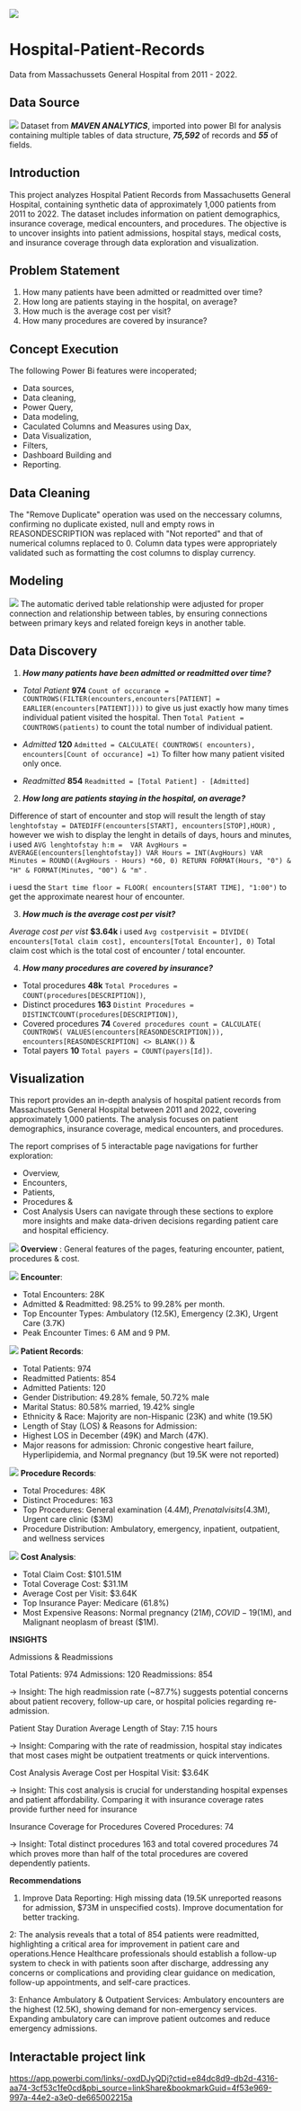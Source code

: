 ![](Intro_image.jpg)
# Hospital-Patient-Records
Data from Massachussets General Hospital from 2011 - 2022.

## Data Source
![](Data_source.png)
Dataset from **_MAVEN ANALYTICS_**, imported into power BI for analysis containing multiple tables of data structure, **_75,592_** of records and **_55_** of fields.

## Introduction
This project analyzes Hospital Patient Records from Massachusetts General Hospital, containing synthetic data of approximately 1,000 patients from 2011 to 2022. The dataset includes information on patient demographics, insurance coverage, medical encounters, and procedures. The objective is to uncover insights into patient admissions, hospital stays, medical costs, and insurance coverage through data exploration and visualization.

## Problem Statement
1. How many patients have been admitted or readmitted over time?
2. How long are patients staying in the hospital, on average?
3. How much is the average cost per visit?
4. How many procedures are covered by insurance?

## Concept Execution
The following Power Bi features were incoperated;

- Data sources,
- Data cleaning,
- Power Query,
- Data modeling,
- Caculated Columns and Measures using Dax,
- Data Visualization,
- Filters,
- Dashboard Building and
- Reporting.

## Data Cleaning
The "Remove Duplicate" operation was used on the neccessary columns, confirming no duplicate existed, null and empty rows in REASONDESCRIPTION was replaced with "Not reported" and that of numerical columns replaced to 0. Column data types were appropriately validated such as formatting the cost columns to display currency.

## Modeling
![](Data_modeling.png)
The automatic derived table relationship were adjusted for proper connection and relationship between tables, by ensuring connections between primary keys and related foreign keys in another table.

## Data Discovery
1. **_How many patients have been admitted or readmitted over time?_** 

- *Total Patient* **974** `Count of occurance = COUNTROWS(FILTER(encounters,encounters[PATIENT] = EARLIER(encounters[PATIENT])))` to give us just exactly how many times individual patient visited the hospital. Then `Total Patient = COUNTROWS(patients)` to count the total number of individual patient.

- *Admitted* **120**    `Admitted = CALCULATE(
                COUNTROWS(
                    encounters),
                    encounters[Count of occurance] =1)` To filter how many patient visited only once.

- *Readmitted* **854** `Readmitted = [Total Patient] - [Admitted]`

2. **_How long are patients staying in the hospital, on average?_**

Difference of start of encounter and stop will result the length of stay `lenghtofstay = DATEDIFF(encounters[START], encounters[STOP],HOUR)` , however we wish to display the lenght in details of days, hours and minutes, 
i used  ``AVG lenghtofstay h:m = 
VAR AvgHours = 
AVERAGE(encounters[lenghtofstay])
VAR Hours = INT(AvgHours)
VAR Minutes = ROUND((AvgHours - Hours) *60,
0)
RETURN
    FORMAT(Hours, "0") & "H" &
FORMAT(Minutes, "00") & "m"`` .

i uesd the `Start time floor = FLOOR(
                    encounters[START TIME],
                     "1:00")` to get the approximate nearest hour of encounter.

3. **_How much is the average cost per visit?_**

*Average cost per vist* **$3.64k**  i used `Avg costpervisit = DIVIDE(
                        encounters[Total claim cost],
                        encounters[Total Encounter],
                        0)` Total claim cost which is the total cost of encounter / total encounter.

4. **_How many procedures are covered by insurance?_**

- Total procedures **48k** `Total Procedures = COUNT(procedures[DESCRIPTION])`,
- Distinct procedures **163** `Distint Procedures = DISTINCTCOUNT(procedures[DESCRIPTION])`,
- Covered procedures **74** ``Covered procedures count = CALCULATE(
                                COUNTROWS(
                                    VALUES(encounters[REASONDESCRIPTION])),
                                    encounters[REASONDESCRIPTION] <> BLANK())`` &
- Total payers **10** `Total payers = COUNT(payers[Id])`.

## Visualization

This report provides an in-depth analysis of hospital patient records from Massachusetts General Hospital between 2011 and 2022, covering approximately 1,000 patients. The analysis focuses on patient demographics, insurance coverage, medical encounters, and procedures.

The report comprises of 5 interactable page navigations for further exploration:
- Overview,
- Encounters,
- Patients,
- Procedures &
- Cost Analysis
Users can navigate through these sections to explore more insights and make data-driven decisions regarding patient care and hospital efficiency.

![](MGH_Overview.png)
**Overview** : General features of the pages, featuring encounter, patient, procedures & cost.

![](MGH_Encounter.png)
**Encounter**:

- Total Encounters: 28K
- Admitted & Readmitted: 98.25% to 99.28% per month.
- Top Encounter Types: Ambulatory (12.5K), Emergency (2.3K), Urgent Care (3.7K)
- Peak Encounter Times: 6 AM and 9 PM.

![](MGH_Patient.png)
**Patient Records**:

- Total Patients: 974
- Readmitted Patients: 854
- Admitted Patients: 120
- Gender Distribution: 49.28% female, 50.72% male
- Marital Status: 80.58% married, 19.42% single
- Ethnicity & Race: Majority are non-Hispanic (23K) and white (19.5K)
- Length of Stay (LOS) & Reasons for Admission:
- Highest LOS in December (49K) and March (47K).
- Major reasons for admission: Chronic congestive heart failure, Hyperlipidemia, and Normal pregnancy (but 19.5K were not reported)

![](MGH_Procedures.png)
**Procedure Records**:

- Total Procedures: 48K
- Distinct Procedures: 163
- Top Procedures: General examination ($4.4M), Prenatal visits ($4.3M), Urgent care clinic ($3M)
- Procedure Distribution: Ambulatory, emergency, inpatient, outpatient, and wellness services

![](MGH_Cost.png)
**Cost Analysis**:

- Total Claim Cost: $101.51M
- Total Coverage Cost: $31.1M
- Average Cost per Visit: $3.64K
- Top Insurance Payer: Medicare (61.8%)
- Most Expensive Reasons: Normal pregnancy ($21M), COVID-19 ($1M), and Malignant neoplasm of breast ($1M).

**INSIGHTS**

Admissions & Readmissions

Total Patients: 974
Admissions: 120
Readmissions: 854

→ Insight: The high readmission rate (~87.7%) suggests potential concerns about patient recovery, follow-up care, or hospital policies regarding re-admission.

Patient Stay Duration
Average Length of Stay: 7.15 hours

→ Insight: Comparing with the rate of readmission, hospital stay indicates that most cases might be outpatient treatments or quick interventions.

 Cost Analysis
Average Cost per Hospital Visit: $3.64K

→ Insight: This cost analysis is crucial for understanding hospital expenses and patient affordability. Comparing it with insurance coverage rates provide further need for insurance 

 Insurance Coverage for Procedures
 Covered Procedures: 74

→ Insight: Total distinct procedures 163 and total covered procedures 74 which proves more than half of the total procedures are covered  dependently patients.

**Recommendations**

1. Improve Data Reporting:
High missing data (19.5K unreported reasons for admission, $73M in unspecified costs). Improve documentation for better  tracking.

2: The analysis reveals that a total of 854 patients were readmitted, highlighting a critical area for improvement in patient care and operations.Hence Healthcare professionals should establish a follow-up system to check in with patients soon after discharge, addressing any concerns or complications and providing clear guidance on medication, follow-up appointments, and self-care practices.

3: Enhance Ambulatory & Outpatient Services:
Ambulatory encounters are the highest (12.5K), showing demand for non-emergency services. Expanding ambulatory care can improve patient outcomes and reduce emergency admissions.

## Interactable project link
https://app.powerbi.com/links/-oxdDJyQDj?ctid=e84dc8d9-db2d-4316-aa74-3cf53c1fe0cd&pbi_source=linkShare&bookmarkGuid=4f53e969-997a-44e2-a3e0-de665002215a
